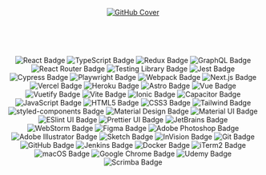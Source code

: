 <p align="center">
<a href="https://www.jakubjirous.cz/" target="_blank">
<img src="https://user-images.githubusercontent.com/10185306/218591929-481e8eb2-9734-4664-879c-c3536144c3f5.png" alt="GitHub Cover">
</a>   
</p>

<br />
<br />
<br />

<p align="center">
<img src="https://img.shields.io/badge/React-61DAFB?logo=react&logoColor=000&style=flat" alt="React Badge" />
<img src="https://img.shields.io/badge/TypeScript-3178C6?logo=typescript&logoColor=fff&style=flat" alt="TypeScript Badge" />
<img src="https://img.shields.io/badge/Redux-764ABC?logo=redux&logoColor=fff&style=flat" alt="Redux Badge" />
<img src="https://img.shields.io/badge/GraphQL-E10098?logo=graphql&logoColor=fff&style=flat" alt="GraphQL Badge" />
<img src="https://img.shields.io/badge/React_Router-CA4245?logo=react-router&logoColor=fff&style=flat" alt="React Router Badge" />
<img src="https://img.shields.io/badge/Testing%20Library-E33332?logo=testinglibrary&logoColor=fff&style=flat" alt="Testing Library Badge" />
<img src="https://img.shields.io/badge/Jest-C21325?logo=jest&logoColor=fff&style=flat" alt="Jest Badge" />
<img src="https://img.shields.io/badge/Cypress-17202C?logo=cypress&logoColor=fff&style=flat" alt="Cypress Badge" />
<img src="https://img.shields.io/badge/Playwright-2EAD33?logo=playwright&logoColor=fff&style=flat" alt="Playwright Badge" />
<img src="https://img.shields.io/badge/Webpack-8DD6F9?logo=webpack&logoColor=000&style=flat" alt="Webpack Badge" />
<img src="https://img.shields.io/badge/Next.js-000?logo=nextdotjs&logoColor=fff&style=flat" alt="Next.js Badge" />
<img src="https://img.shields.io/badge/Vercel-000?logo=vercel&logoColor=fff&style=flat" alt="Vercel Badge" />
<img src="https://img.shields.io/badge/Heroku-430098?logo=heroku&logoColor=fff&style=flat" alt="Heroku Badge" />
  
<img src="https://img.shields.io/badge/Heroku-430098?logo=heroku&logoColor=fff&style=flat" alt="Astro Badge" />

<img src="https://img.shields.io/badge/Vue-%2335495e.svg?logo=vuedotjs&logoColor=%234FC08D&style=flat" alt="Vue Badge" />
<img src="https://img.shields.io/badge/Vuetify-1867C0?logo=vuetify&logoColor=AEDDFF&style=flat" alt="Vuetify Badge" />
<img src="https://img.shields.io/badge/Vite-%23646CFF.svg?logo=vite&logoColor=white" alt="Vite Badge" />
<img src="https://img.shields.io/badge/Ionic-3880FF?logo=ionic&logoColor=fff&style=flat" alt="Ionic Badge" />
<img src="https://img.shields.io/badge/Capacitor-119EFF?logo=Capacitor&logoColor=fff&style=flat" alt="Capacitor Badge" />
<img src="https://img.shields.io/badge/JavaScript-F7DF1E?logo=javascript&logoColor=000&style=flat" alt="JavaScript Badge" />
<img src="https://img.shields.io/badge/HTML5-E34F26?logo=html5&logoColor=fff&style=flat" alt="HTML5 Badge" />
<img src="https://img.shields.io/badge/CSS3-1572B6?logo=css3&logoColor=fff&style=flat" alt="CSS3 Badge" />
<img src="https://img.shields.io/badge/TailwindCSS-%2338B2AC.svg?logo=tailwind-css&logoColor=white&style=flat" alt="Tailwind Badge" />  
<img src="https://img.shields.io/badge/styled--components-DB7093?logo=styledcomponents&logoColor=fff&style=flat" alt="styled-components Badge" />
<img src="https://img.shields.io/badge/Material%20Design-757575?logo=materialdesign&logoColor=fff&style=flat" alt="Material Design Badge" />
<img src="https://img.shields.io/badge/Material--UI-0081CB?logo=material-ui&logoColor=fff&style=flat" alt="Material UI Badge" />
<img src="https://img.shields.io/badge/ESlint-3A33D1?logo=eslint&logoColor=fff&style=flat" alt="ESlint UI Badge" />  
<img src="https://img.shields.io/badge/Prettier-1A2C34?logo=prettier&logoColor=fff&style=flat" alt="Prettier UI Badge" />  
<img src="https://img.shields.io/badge/JetBrains-000?logo=jetbrains&logoColor=fff&style=flat" alt="JetBrains Badge" />
<img src="https://img.shields.io/badge/WebStorm-000?logo=webstorm&logoColor=fff&style=flat" alt="WebStorm Badge" />
<img src="https://img.shields.io/badge/Figma-F24E1E?logo=figma&logoColor=fff&style=flat" alt="Figma Badge" />
<img src="https://img.shields.io/badge/Adobe%20Photoshop-31A8FF?logo=adobephotoshop&logoColor=fff&style=flat" alt="Adobe Photoshop Badge" />
<img src="https://img.shields.io/badge/Adobe%20Illustrator-FF9A00?logo=adobeillustrator&logoColor=fff&style=flat" alt="Adobe Illustrator Badge" />
<img src="https://img.shields.io/badge/Sketch-F7B500?logo=sketch&logoColor=000&style=flat" alt="Sketch Badge" />
<img src="https://img.shields.io/badge/InVision-F36?logo=invision&logoColor=fff&style=flat" alt="InVision Badge" />
<img src="https://img.shields.io/badge/Git-F05032?logo=git&logoColor=fff&style=flat" alt="Git Badge" />
<img src="https://img.shields.io/badge/GitHub-181717?logo=github&logoColor=fff&style=flat" alt="GitHub Badge" />
<img src="https://img.shields.io/badge/Jenkins-D24939?logo=jenkins&logoColor=fff&style=flat" alt="Jenkins Badge" />
<img src="https://img.shields.io/badge/Docker-2496ED?logo=docker&logoColor=fff&style=flat" alt="Docker Badge" />
<img src="https://img.shields.io/badge/iTerm2-000000?logo=iterm2&logoColor=fff&style=flat" alt="iTerm2 Badge" />  
<img src="https://img.shields.io/badge/macOS-000?logo=macos&logoColor=fff&style=flat" alt="macOS Badge" />
<img src="https://img.shields.io/badge/Google_Chrome-4285F4?logo=Google-chrome&logoColor=fff&style=flat" alt="Google Chrome Badge" />  
<img src="https://img.shields.io/badge/Udemy-EC5252?logo=Udemy&logoColor=fff&style=flat" alt="Udemy Badge" />
<img src="https://img.shields.io/badge/Scrimba-2B283A?logo=scrimba&logoColor=fff&style=flat" alt="Scrimba Badge" />

</p>
